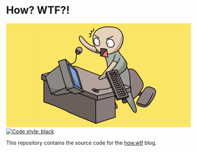 # How? WTF?!

![logo](./content/images/cover.png)
[![Code style: black](https://img.shields.io/badge/code%20style-black-000000.svg)](https://github.com/psf/black)

This repository contains the source code for the [how.wtf](https://how.wtf) blog. 